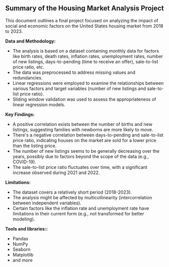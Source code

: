 ## Summary of the Housing Market Analysis Project

This document outlines a final project focused on analyzing the impact of social and economic factors on the United States housing market from 2018 to 2023. 

**Data and Methodology:**

* The analysis is based on a dataset containing monthly data for factors like birth rates, death rates, inflation rates, unemployment rates, number of new listings, days-to-pending (time to receive an offer), sale-to-list price ratio, etc.
* The data was preprocessed to address missing values and redundancies.
* Linear regressions were employed to examine the relationships between various factors and target variables (number of new listings and sale-to-list price ratio).
* Sliding window validation was used to assess the appropriateness of linear regression models.

**Key Findings:**

* A positive correlation exists between the number of births and new listings, suggesting families with newborns are more likely to move. 
* There's a negative correlation between days-to-pending and sale-to-list price ratio, indicating houses on the market are sold for a lower price than the listing price.
* The number of new listings seems to be generally decreasing over the years, possibly due to factors beyond the scope of the data (e.g., COVID-19).
* The sale-to-list price ratio fluctuates over time, with a significant increase observed during 2021 and 2022.

**Limitations:**

* The dataset covers a relatively short period (2018-2023). 
* The analysis might be affected by multicollinearity (intercorrelation between independent variables).
* Certain factors like the inflation rate and unemployment rate have limitations in their current form (e.g., not transformed for better modeling).

**Tools and libraries::**

* Pandas
* NumPy
* Seaborn
* Matplotlib
* and more

